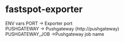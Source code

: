 # fastspot-exporter
ENV vars
PORT -> Exporter port   
PUSHGATEWAY -> Pushgateway (http://pushgateway)   
PUSHGATEWAY_JOB ->Pushgateway job name   
